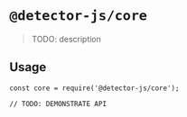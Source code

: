 # `@detector-js/core`

> TODO: description

## Usage

```
const core = require('@detector-js/core');

// TODO: DEMONSTRATE API
```
